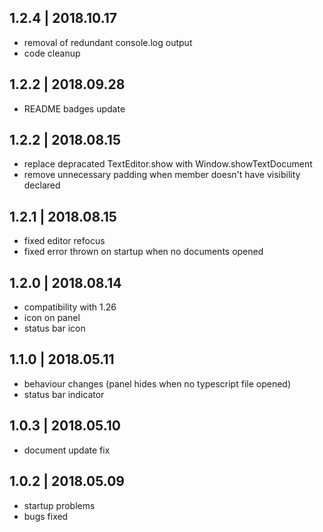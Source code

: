 ## 1.2.4 | 2018.10.17

- removal of redundant console.log output 
- code cleanup

## 1.2.2 | 2018.09.28

- README badges update

## 1.2.2 | 2018.08.15

- replace depracated TextEditor.show with Window.showTextDocument
- remove unnecessary padding when member doesn't have visibility declared

## 1.2.1 | 2018.08.15

- fixed editor refocus
- fixed error thrown on startup when no documents opened

## 1.2.0 | 2018.08.14

- compatibility with 1.26
- icon on panel
- status bar icon 

## 1.1.0 | 2018.05.11

- behaviour changes (panel hides when no typescript file opened)
- status bar indicator


## 1.0.3 | 2018.05.10

- document update fix

## 1.0.2 | 2018.05.09

- startup problems
- bugs fixed
